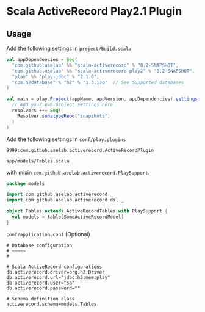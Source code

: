 # Scala ActiveRecord Play2.1 Plugin

## Usage

Add the following settings in `project/Build.scala`

```scala
val appDependencies = Seq(
  "com.github.aselab" %% "scala-activerecord" % "0.2-SNAPSHOT",
  "com.github.aselab" %% "scala-activerecord-play2" % "0.2-SNAPSHOT",
  "play" %% "play-jdbc" % "2.1.0",
  "com.h2database" % "h2" % "1.3.170"  // See Supported databases
)

val main = play.Project(appName, appVersion, appDependencies).settings(
  // Add your own project settings here
  resolvers ++= Seq(
    Resolver.sonatypeRepo("snapshots")
  )
)
```

Add the following settings in `conf/play.plugins`

```
9999:com.github.aselab.activerecord.ActiveRecordPlugin
```

`app/models/Tables.scala`

with mixin `com.github.aselab.activerecord.PlaySupport`.

```scala
package models

import com.github.aselab.activerecord._
import com.github.aselab.activerecord.dsl._

object Tables extends ActiveRecordTables with PlaySupport {
  val models = table[SomeActiveRecordModel]
}
```

`conf/application.conf` (Optional)

```
# Database configuration
# ~~~~~ 
#

# Scala ActiveRecord configurations
db.activerecord.driver=org.h2.Driver
db.activerecord.url="jdbc:h2:mem:play"
db.activerecord.user="sa"
db.activerecord.password=""

# Schema definition class
activerecord.schema=models.Tables
```

